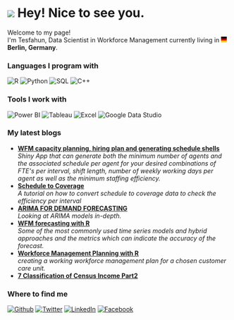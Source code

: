 <h1><img src="https://emojis.slackmojis.com/emojis/images/1531849430/4246/blob-sunglasses.gif?1531849430" width="30"/> Hey! Nice to see you.</h1>


<p>Welcome to my page! </br> I'm Tesfahun, Data Scientist in Workforce Management currently living in <img src="https://github.com/lipis/flag-icons/blob/main/flags/1x1/de.svg" width="13"/> <b>Berlin, Germany</b>. </p>
<h3>Languages I program with</h3>
<p>
  <img alt="R" src="https://img.shields.io/badge/-R-45b8d8?style=flat-square&logo=R&logoColor=white" />
  <img alt="Python" src="https://img.shields.io/badge/-Python-8DD6F9?style=flat-square&logo=python&logoColor=white" /> 
  <img alt="SQL" src="https://img.shields.io/badge/-SQL-46a2f1?style=flat-square&logo=sql&logoColor=white" />
  <img alt="C++" src="https://img.shields.io/badge/-C++-2088FF?style=flat-square&logo=c++&logoColor=white" />
</p>

<h3>Tools I work with</h3>
<p>
  <img alt="Power BI" src="https://img.shields.io/badge/-powerbi-45b8d8?style=flat-square&logo=power bi&logoColor=white" />
  <img alt="Tableau" src="https://img.shields.io/badge/-tableau-8DD6F9?style=flat-square&logo=tableau&logoColor=white" /> 
  <img alt="Excel" src="https://img.shields.io/badge/-Excel-46a2f1?style=flat-square&logo=excel&logoColor=white" />
  <img alt="Google Data Studio" src="https://img.shields.io/badge/-Google Data Studio-2088FF?style=flat-square&logo=google-data-studio&logoColor=white" />
</p>

<h3>My latest blogs</h3>
<ul>
  <li><a href="https://rpubs.com/Tesfahun_Boshe/CP2HP"><b>WFM capacity planning, hiring plan and generating schedule shells</b></a><br/><i>Shiny App that can generate both the minimum number of agents and the associated schedule per agent for your desired combinations of FTE's per interval, shift length, number of weekly working days per agent as well as the minimum staffing efficiency.</i></li>
  <li><a href="https://rpubs.com/Tesfahun_Boshe/schedule2coverage"><b>Schedule to Coverage</b></a><br/><i>A tutorial on how to convert schedule to coverage data to check the efficiency per interval</i></li>
    <li><a href="https://rpubs.com/Tesfahun_Boshe/arimaforcasting"><b>ARIMA FOR DEMAND FORECASTING</b></a><br/><i> Looking at ARIMA models in-depth.</i></li>
  <li><a href="https://rpubs.com/Tesfahun_Boshe/wfmforcasting"><b>WFM forecasting with R</b></a><br/><i>Some of the most commonly used time series models and hybrid approaches and the metrics which can indicate the accuracy of the forecast.</i></li>
  <li><a href="https://rpubs.com/Tesfahun_Boshe/R-for-WFM"><b>Workforce Management Planning with R</b></a><br/><i> creating a working workforce management plan for a chosen customer care unit.</i></li>
  <li><a href="https://rpubs.com/Tesfahun_Boshe/classificationcensus"><b>7 Classification of Census Income Part2</b></a><br/></li>
</ul>

<h3>Where to find me</h3>
<p><a href="https://github.com/tesfahunboshe" target="_blank"><img alt="Github" src="https://img.shields.io/badge/GitHub-%2312100E.svg?&style=for-the-badge&logo=Github&logoColor=white" /></a> <a href="https://twitter.com/TesfahunTegene" target="_blank"><img alt="Twitter" src="https://img.shields.io/badge/twitter-%231DA1F2.svg?&style=for-the-badge&logo=twitter&logoColor=white" /></a> <a href="https://www.linkedin.com/in/tesfahun-tegene-boshe/" target="_blank"><img alt="LinkedIn" src="https://img.shields.io/badge/linkedin-%230077B5.svg?&style=for-the-badge&logo=linkedin&logoColor=white" /></a> <a href="https://www.facebook.com/profile.php?id=100009078883117" target="_blank"><img alt="Facebook" src="https://img.shields.io/badge/facebook-%2312100E.svg?&style=for-the-badge&logo=facebook&logoColor=white" /></a>
</p>


